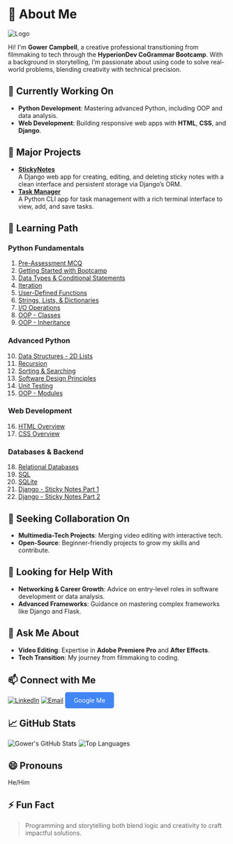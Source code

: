 # 👋 About Me
![Logo](https://raw.githubusercontent.com/GowerCampbell/GowerCampbell/main/Images/Logo.png)

Hi! I'm **Gower Campbell**, a creative professional transitioning from filmmaking to tech through the **HyperionDev CoGrammar Bootcamp**. With a background in storytelling, I’m passionate about using code to solve real-world problems, blending creativity with technical precision.

## 🔭 Currently Working On
- **Python Development**: Mastering advanced Python, including OOP and data analysis.
- **Web Development**: Building responsive web apps with **HTML**, **CSS**, and **Django**.

## 📝 Major Projects
- **[StickyNotes](https://github.com/GowerCampbell/MyCodingTask_StickyNote)**  
  A Django web app for creating, editing, and deleting sticky notes with a clean interface and persistent storage via Django’s ORM.
- **[Task Manager](https://github.com/GowerCampbell/TaskManager)**  
  A Python CLI app for task management with a rich terminal interface to view, add, and save tasks.

## 🌱 Learning Path
### Python Fundamentals
1. [Pre-Assessment MCQ](https://github.com/GowerCampbell/Pre-Assessment-MCQ)
2. [Getting Started with Bootcamp](https://github.com/GowerCampbell/Getting-Started-With-Bootcamp)
3. [Data Types & Conditional Statements](https://github.com/GowerCampbell/Data-Types-And-Conditional-Statements)
4. [Iteration](https://github.com/GowerCampbell/Iteration)
5. [User-Defined Functions](https://github.com/GowerCampbell/User-Defined-Functions)
6. [Strings, Lists, & Dictionaries](https://github.com/GowerCampbell/Strings-Lists-Dictionaries)
7. [I/O Operations](https://github.com/GowerCampbell/IO-Operations)
8. [OOP - Classes](https://github.com/GowerCampbell/OOP-Classes)
9. [OOP - Inheritance](https://github.com/GowerCampbell/OOP-Inheritance)

### Advanced Python
10. [Data Structures - 2D Lists](https://github.com/GowerCampbell/Data-Structures-2D-Lists)
11. [Recursion](https://github.com/GowerCampbell/Recursion)
12. [Sorting & Searching](https://github.com/GowerCampbell/Sorting-And-Searching)
13. [Software Design Principles](https://github.com/GowerCampbell/Software-Design)
14. [Unit Testing](https://github.com/GowerCampbell/Unit-Testing)
15. [OOP - Modules](https://github.com/GowerCampbell/OOP-Modules)

### Web Development
16. [HTML Overview](https://github.com/GowerCampbell/HTML-Overview)
17. [CSS Overview](https://github.com/GowerCampbell/CSS-Overview)

### Databases & Backend
18. [Relational Databases](https://github.com/GowerCampbell/Relational-Databases)
19. [SQL](https://github.com/GowerCampbell/SQL)
20. [SQLite](https://github.com/GowerCampbell/SQLite)
21. [Django - Sticky Notes Part 1](https://github.com/GowerCampbell/Django-Sticky-Notes-1)
22. [Django - Sticky Notes Part 2](https://github.com/GowerCampbell/Django-Sticky-Notes-2)

## 👯 Seeking Collaboration On
- **Multimedia-Tech Projects**: Merging video editing with interactive tech.
- **Open-Source**: Beginner-friendly projects to grow my skills and contribute.

## 🤔 Looking for Help With
- **Networking & Career Growth**: Advice on entry-level roles in software development or data analysis.
- **Advanced Frameworks**: Guidance on mastering complex frameworks like Django and Flask.

## 💬 Ask Me About
- **Video Editing**: Expertise in **Adobe Premiere Pro** and **After Effects**.
- **Tech Transition**: My journey from filmmaking to coding.

## 📫 Connect with Me
[![LinkedIn](https://img.shields.io/badge/LinkedIn-Connect-blue?style=for-the-badge)](https://www.linkedin.com/in/gower-campbell-16940115b/)
[![Email](https://img.shields.io/badge/Email-Contact-green?style=for-the-badge)](mailto:Gower.Campbell@gmail.com)
<a href="https://www.google.com/search?q=Gower+Campbell+developer" style="background-color: #4285F4; color: white; padding: 10px 20px; text-decoration: none; border-radius: 5px;">Google Me</a>

## 📈 GitHub Stats
![Gower's GitHub Stats](https://github-readme-stats.vercel.app/api?username=GowerCampbell&show_icons=true&theme=radical)
![Top Languages](https://github-readme-stats.vercel.app/api/top-langs/?username=GowerCampbell&layout=compact)

## 😄 Pronouns
He/Him

## ⚡ Fun Fact
> Programming and storytelling both blend logic and creativity to craft impactful solutions.
